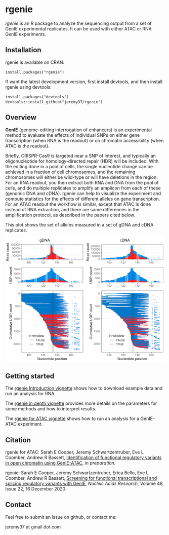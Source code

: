 # rgenie

*rgenie* is an R package to analyze the sequencing output from a set of GenIE
experimental replicates. It can be used with either ATAC or RNA GenIE experiments.

## Installation

rgenie is available on CRAN.
```
install.packages("rgenie")
```

If want the latest development version, first install devtools, and then install rgenie using devtools:
```
install.packages("devtools")
devtools::install_github("jeremy37/rgenie")
```

## Overview

**GenIE** (genome-editing interrogation of enhancers) is an experimental method
to evaluate the effects of individual SNPs on either gene transcription (when
RNA is the readout) or on chromatin accessibility (when ATAC is the readout).

Briefly, CRISPR-Cas9 is targeted near a SNP of interest, and typically an
oligonucleotide for homology-directed repair (HDR) will be included. With the
editing done in a pool of cells, the single nucleotide change can be achieved in
a fraction of cell chromosomes, and the remaining chromosomes will either be
wild-type or will have deletions in the region. For an RNA readout, you then extract both RNA and
DNA from the pool of cells, and do multiple replicates to amplify an amplicon
from each of these (genomic DNA and cDNA). rgenie can help to visualize the
experiment and compute statistics for the effects of different alleles on gene
transcription. For an ATAC readout the workflow is similar, except that ATAC is
done instead of RNA extraction, and there are some differences in the
amplification protocol, as described in the papers cited below.

This plot shows the set of alleles measured in a set of gDNA and cDNA replicates.

![](https://github.com/Jeremy37/rgenie/raw/master/example_data/deletion_alleles_plot.png)

## Getting started

The [rgenie Introduction vignette](https://htmlpreview.github.io/?https://github.com/Jeremy37/rgenie/blob/master/vignettes/introduction.html) shows how to download example data and run an analysis for RNA.

The [rgenie in depth vignette](https://htmlpreview.github.io/?https://github.com/Jeremy37/rgenie/blob/master/vignettes/advanced_rgenie.html) provides more details on the parameters for some methods and how to interpret results.

The [rgenie for ATAC vignette](https://htmlpreview.github.io/?https://github.com/Jeremy37/rgenie/blob/master/vignettes/rgenie_atac.html) shows how to run an analysis for a GenIE-ATAC experiment.

## Citation

rgenie for ATAC:
Sarah E Cooper, Jeremy Schwartzentruber, Eve L Coomber, Andrew R Bassett, [Identification of functional regulatory variants in open chromatin using GenIE-ATAC](), *in preparation*.

rgenie:
Sarah E Cooper, Jeremy Schwartzentruber, Erica Bello, Eve L Coomber, Andrew R Bassett, [Screening for functional transcriptional and splicing regulatory variants with GenIE](https://doi.org/10.1093/nar/gkaa960), *Nucleic Acids Research*, Volume 48, Issue 22, 16 December 2020.

## Contact

Feel free to submit an issue on github, or contact me:

jeremy37 at gmail dot com
